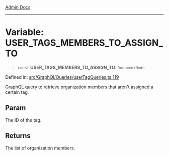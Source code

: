 [Admin Docs](/)

***

# Variable: USER\_TAGS\_MEMBERS\_TO\_ASSIGN\_TO

> `const` **USER\_TAGS\_MEMBERS\_TO\_ASSIGN\_TO**: `DocumentNode`

Defined in: [src/GraphQl/Queries/userTagQueries.ts:119](https://github.com/gautam-divyanshu/talawa-admin/blob/10f2081e01fc4f6c0767e35f8c4ed3f09fb1baac/src/GraphQl/Queries/userTagQueries.ts#L119)

GraphQL query to retrieve organization members that aren't assigned a certain tag.

## Param

The ID of the tag.

## Returns

The list of organization members.
